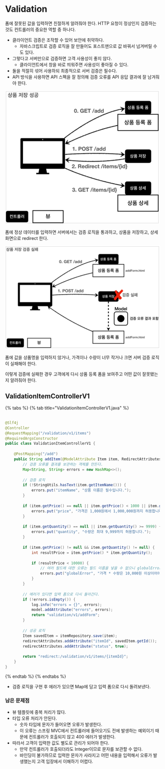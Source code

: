 # Validation

폼에 잘못된 값을 입력하면 친절하게 알려줘야 한다. HTTP 요청이 정상인지 검증하는 것도 컨트롤러의 중요한 역할 중 하나다.

- 클라이언트 검증은 조작할 수 있어 보안에 취약하다.
    - 자바스크립트로 검증 로직을 잘 만들어도 포스트맨으로 값 바꿔서 넘겨버릴 수도 있다.
- 그렇다고 서버만으로 검증하면 고객 사용성이 좋지 않다.
    - 클라이언트에서 창을 바로 띄워주면 사용성이 좋아질 수 있다.
- 둘을 적절히 섞어 사용하되 최종적으로 서버 검증은 필수다.
- API 방식을 사용하면 API 스펙을 잘 정의해 검증 오류를 API 응답 결과에 잘 남겨줘야 한다.

![](../../.gitbook/assets/kimyounghan-spring-mvc/09/screenshot%202022-03-09%20오후%203.30.48.png)

폼에 정상 데이터를 입력하면 서버에서는 검증 로직을 통과하고, 상품을 저장하고, 상세 화면으로 redirect 한다.

![](../../.gitbook/assets/kimyounghan-spring-mvc/09/screenshot%202022-03-09%20오후%203.31.20.png)

폼에 값을 상품명을 입력하지 않거나, 가격이나 수량이 너무 작거나 크면 서버 검증 로직이 실패해야 한다.

이렇게 검증에 실패한 경우 고객에게 다시 상품 등록 폼을 보여주고 어떤 값이 잘못됐는지 알려줘야 한다.

## ValidationItemControllerV1

{% tabs %} {% tab title="ValidationItemControllerV1.java" %}

```java

@Slf4j
@Controller
@RequestMapping("/validation/v1/items")
@RequiredArgsConstructor
public class ValidationItemControllerV1 {

    @PostMapping("/add")
    public String addItem(@ModelAttribute Item item, RedirectAttributes redirectAttributes, Model model) {
        // 검증 오류를 결과를 보관하는 객체를 만든다.
        Map<String, String> errors = new HashMap<>();

        // 검증 로직
        if (!StringUtils.hasText(item.getItemName())) {
            errors.put("itemName", "상품 이름은 필수입니다.");
        }

        if (item.getPrice() == null || item.getPrice() < 1000 || item.getPrice() > 1_000_000) {
            errors.put("price", "가격은 1,000원에서 1,000,000원까지 허용합니다.");
        }

        if (item.getQuantity() == null || item.getQuantity() >= 9999) {
            errors.put("quantity", "수량은 최대 9,999까지 허용합니다.");
        }

        if (item.getPrice() != null && item.getQuantity() != null) {
            int resultPrice = item.getPrice() * item.getQuantity();

            if (resultPrice < 10000) {
                // 여러 필드에 대한 오류는 필드 이름을 넣을 수 없으니 globalError로 넣는다.
                errors.put("globalError", "가격 * 수량은 10,000원 이상이어야 합니다.");
            }
        }

        // 에러가 있다면 입력 폼으로 다시 돌아간다.
        if (!errors.isEmpty()) {
            log.info("errors = {}", errors);
            model.addAttribute("errors", errors);
            return "validation/v1/addForm";
        }

        // 성공 로직
        Item savedItem = itemRepository.save(item);
        redirectAttributes.addAttribute("itemId", savedItem.getId());
        redirectAttributes.addAttribute("status", true);

        return "redirect:/validation/v1/items/{itemId}";
    }
}
```

{% endtab %} {% endtabs %}

- 검증 로직을 구현 후 에러가 있으면 Map에 담고 입력 폼으로 다시 돌려보낸다.

### 남은 문제점

- 뷰 템플릿에 중복 처리가 많다.
- 타입 오류 처리가 안된다.
    - 숫자 타입에 문자가 들어오면 오류가 발생한다.
    - 이 오류는 스프링 MVC에서 컨트롤러에 들어오기도 전에 발생하는 예외이기 때문에 컨트롤러가 호출되지 않고 400 에러가 발생한다.
- 따라서 고객이 입력한 값도 별도로 관리가 되어야 한다.
    - 만약 컨트롤러가 호출되더라도 Integer이므로 문자를 보관할 수 없다.
    - 바인딩이 불가하므로 입력한 문자가 사라지고 어떤 내용을 입력해서 오류가 발생했는지 고객 입장에서 이해하기 어렵다.
